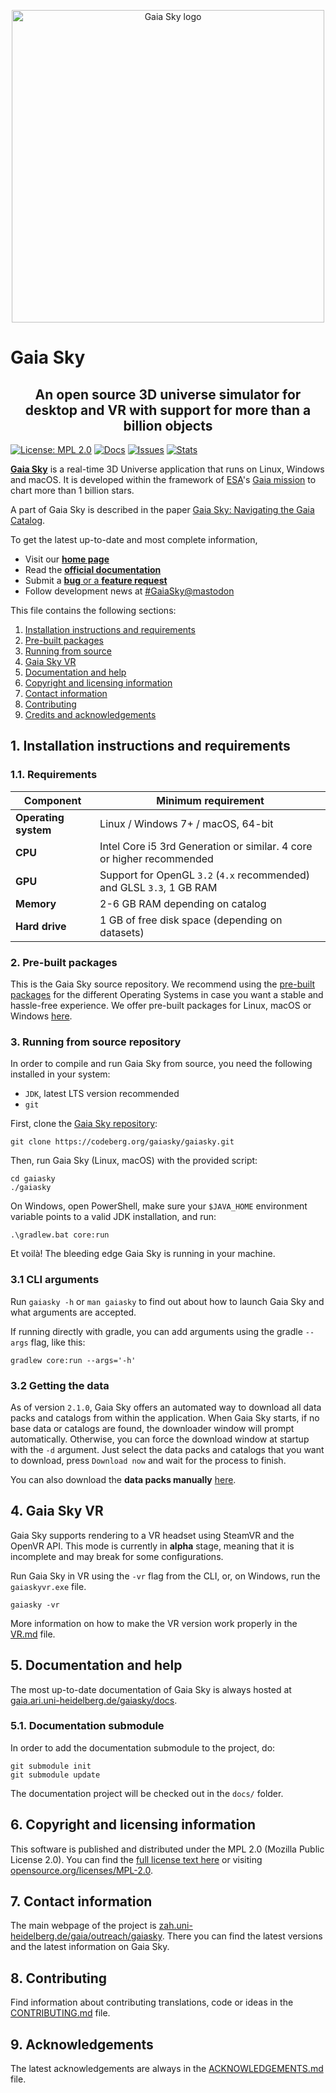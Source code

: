<p align="center">
<img src="assets/icon/gs_logo.png" alt="Gaia Sky logo" width="500" />
</p>

# Gaia Sky

<h2 align="center">An open source 3D universe simulator for desktop and VR with support for more than a billion objects</h2>

[![License: MPL 2.0](https://img.shields.io/badge/License-MPL%202.0-brightgreen.svg)](https://opensource.org/licenses/MPL-2.0)
[![Docs](https://img.shields.io/badge/docs-master-3245a9)](https://gaia.ari.uni-heidelberg.de/gaiasky/docs)
[![Issues](https://img.shields.io/badge/issues-open-bbbb00.svg)](https://codeberg.org/gaiasky/gaiasky/issues)
[![Stats](https://img.shields.io/badge/stats-gaiasky-%234d7)](https://gaia.ari.uni-heidelberg.de/gaiasky/stats)

[**Gaia Sky**](https://zah.uni-heidelberg.de/gaia/outreach/gaiasky) is a real-time 3D Universe application that runs on Linux, Windows and macOS. It is developed within the framework of [ESA](https://www.esa.int/ESA)'s [Gaia mission](https://sci.esa.int/gaia) to chart more than 1 billion stars.

A part of Gaia Sky is described in the paper [Gaia Sky: Navigating the Gaia Catalog](https://dx.doi.org/10.1109/TVCG.2018.2864508).


To get the latest up-to-date and most complete information,

*  Visit our [**home page**](https://zah.uni-heidelberg.de/gaia/outreach/gaiasky)
*  Read the [**official documentation**](https://gaia.ari.uni-heidelberg.de/gaiasky/docs)
*  Submit a [**bug** or a **feature request**](https://codeberg.org/gaiasky/gaiasky/issues)
*  Follow development news at [#GaiaSky@mastodon](https://mastodon.social/tags/GaiaSky)

This file contains the following sections:

1. [Installation instructions and requirements](#1-installation-instructions-and-requirements)
2. [Pre-built packages](#2-pre-built-packages)
3. [Running from source](#3-running-from-source-repository)
4. [Gaia Sky VR](#4-gaia-sky-vr)
5. [Documentation and help](#5-documentation-and-help)
6. [Copyright and licensing information](#6-copyright-and-licensing-information)
7. [Contact information](#7-contact-information)
8. [Contributing](#8-contributing)
9. [Credits and acknowledgements](#9-acknowledgements)

##  1. Installation instructions and requirements

### 1.1. Requirements

| Component             | Minimum requirement                                                            |
|-----------------------|--------------------------------------------------------------------------------|
| **Operating system**  | Linux / Windows 7+ / macOS, 64-bit                                             |
| **CPU**               | Intel Core i5 3rd Generation or similar. 4 core or higher recommended          |
| **GPU**               | Support for OpenGL `3.2` (`4.x` recommended) and GLSL `3.3`,  1 GB RAM         |
| **Memory**            | 2-6 GB RAM depending on catalog                                                |
| **Hard drive**        | 1 GB of free disk space (depending on datasets)                                |

### 2. Pre-built packages

This is the Gaia Sky source repository. We recommend using the [pre-built packages](https://zah.uni-heidelberg.de/gaia/outreach/gaiasky/downloads) for the different Operating Systems in case you want a stable and hassle-free experience. We offer pre-built packages for Linux, macOS or Windows [here](https://zah.uni-heidelberg.de/gaia/outreach/gaiasky/downloads/).


### 3. Running from source repository

In order to compile and run Gaia Sky from source, you need the following installed in your system:

- `JDK`, latest LTS version recommended
- `git`

First, clone the [Gaia Sky repository](https://codeberg.org/gaiasky/gaiasky):

```console
git clone https://codeberg.org/gaiasky/gaiasky.git
```

Then, run Gaia Sky (Linux, macOS) with the provided script:

```console
cd gaiasky
./gaiasky
```

On Windows, open PowerShell, make sure your `$JAVA_HOME` environment variable points to a valid JDK installation, and run:

```batchfile
.\gradlew.bat core:run
```

Et voilà! The bleeding edge Gaia Sky is running in your machine.


### 3.1 CLI arguments

Run `gaiasky -h` or `man gaiasky` to find out about how to launch Gaia Sky and what arguments are accepted.

If running directly with gradle, you can add arguments using the gradle `--args` flag, like this: 

```
gradlew core:run --args='-h'
```

### 3.2 Getting the data

As of version `2.1.0`, Gaia Sky offers an automated way to download all data packs and catalogs from within the application. When Gaia Sky starts, if no base data or catalogs are found, the downloader window will prompt automatically. Otherwise, you can force the download window at startup with the `-d` argument. Just select the data packs and catalogs that you want to download, press `Download now` and wait for the process to finish.

You can also download the **data packs manually** [here](https://gaia.ari.uni-heidelberg.de/gaiasky/repository/).

##  4. Gaia Sky VR

Gaia Sky supports rendering to a VR headset using SteamVR and the OpenVR API. This mode is currently in **alpha** stage, meaning that it is incomplete and may break for some configurations.

Run Gaia Sky in VR using the `-vr` flag from the CLI, or, on Windows, run the `gaiaskyvr.exe` file.

```console
gaiasky -vr
```

More information on how to make the VR version work properly in the [VR.md](VR.md) file.


##  5. Documentation and help

The most up-to-date documentation of Gaia Sky is always hosted at [gaia.ari.uni-heidelberg.de/gaiasky/docs](https://gaia.ari.uni-heidelberg.de/gaiasky/docs).

### 5.1. Documentation submodule

In order to add the documentation submodule to the project, do:

```console
git submodule init
git submodule update
```

The documentation project will be checked out in the `docs/` folder.

##  6. Copyright and licensing information

This software is published and distributed under the MPL 2.0 (Mozilla Public License 2.0). You can find the [full license text here](LICENSE.md) or visiting [opensource.org/licenses/MPL-2.0](https://opensource.org/licenses/MPL-2.0).

##  7. Contact information

The main webpage of the project is [zah.uni-heidelberg.de/gaia/outreach/gaiasky](https://zah.uni-heidelberg.de/gaia/outreach/gaiasky). There you can find the latest versions and the latest information on Gaia Sky.

##  8. Contributing

Find information about contributing translations, code or ideas in the [CONTRIBUTING.md](CONTRIBUTING.md) file.

##  9. Acknowledgements

The latest acknowledgements are always in the [ACKNOWLEDGEMENTS.md](ACKNOWLEDGEMENTS.md) file.

